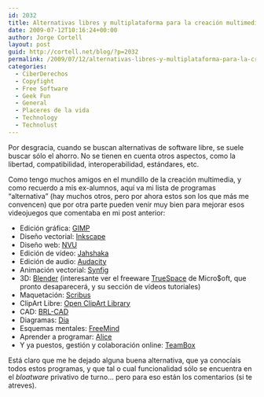 ```yaml
---
id: 2032
title: Alternativas libres y multiplataforma para la creación multimedia
date: 2009-07-12T10:16:24+00:00
author: Jorge Cortell
layout: post
guid: http://cortell.net/blog/?p=2032
permalink: /2009/07/12/alternativas-libres-y-multiplataforma-para-la-creacion-multimedia/
categories:
  - CiberDerechos
  - Copyfight
  - Free Software
  - Geek Fun
  - General
  - Placeres de la vida
  - Technology
  - Technolust
---
```

Por desgracia, cuando se buscan alternativas de software libre, se suele buscar sólo el ahorro. No se tienen en cuenta otros aspectos, como la libertad, compatibilidad, interoperabilidad, estándares, etc.

Como tengo muchos amigos en el mundillo de la creación multimedia, y como recuerdo a mis ex-alumnos, aquí va mi lista de programas &#8220;alternativa&#8221; (hay muchos otros, pero por ahora estos son los que más me convencen) que por otra parte pueden venir muy bien para mejorar esos videojuegos que comentaba en mi post anterior:

  * Edición gráfica: <a title="http://www.gimp.org/" href="http://www.gimp.org/" target="_blank">GIMP</a>
  * Diseño vectorial: <a title="http://www.inkscape.org/" href="http://www.inkscape.org/" target="_blank">Inkscape</a>
  * Diseño web: <a title="http://www.nvu.com/index.php" href="http://www.nvu.com/index.php" target="_blank">NVU</a>
  * Edición de vídeo: <a title="http://www.jahshaka.org/" href="http://www.jahshaka.org/" target="_blank">Jahshaka</a>
  * Edición de audio: <a title="http://audacity.sourceforge.net/" href="http://audacity.sourceforge.net/" target="_blank">Audacity</a>
  * Animación vectorial: <a title="http://www.synfig.com/" href="http://www.synfig.com/" target="_blank">Synfig</a>
  * 3D: <a title="http://www.blender.org/" href="http://www.blender.org/" target="_blank">Blender</a> (interesante ver el freeware <a title="http://www.caligari.com/" href="http://www.caligari.com/" target="_blank">TrueSpace</a> de Micro$oft, que pronto desaparecerá, y su sección de vídeos tutoriales)
  * Maquetación: <a title="http://www.scribus.net/index.php" href="http://www.scribus.net/index.php" target="_blank">Scribus</a>
  * ClipArt Libre: <a title="http://www.openclipart.org/" href="http://www.openclipart.org/" target="_blank">Open ClipArt Library</a>
  * CAD: <a title="http://brlcad.org/" href="http://brlcad.org/" target="_blank">BRL-CAD</a>
  * Diagramas: <a title="http://live.gnome.org/Dia" href="http://live.gnome.org/Dia" target="_blank">Dia</a>
  * Esquemas mentales: <a title="http://freemind.sourceforge.net/wiki/index.php/Main_Page" href="http://freemind.sourceforge.net/wiki/index.php/Main_Page" target="_blank">FreeMind</a>
  * Aprender a programar: <a title="http://www.alice.org/" href="http://www.alice.org/" target="_blank">Alice</a>
  * Y ya puestos, gestión y colaboración online: <a title="http://www.teambox.com/" href="http://www.teambox.com/" target="_blank">TeamBox</a>

Está claro que me he dejado alguna buena alternativa, que ya conocíais todos estos programas, y que tal o cual funcionalidad sólo se encuentra en el _bloatware_ privativo de turno&#8230; pero para eso están los comentarios (si te atreves).